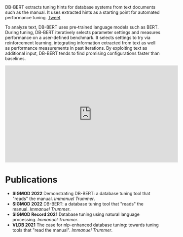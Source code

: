 DB-BERT extracts tuning hints for database systems from text documents such as the manual. It uses extracted hints as a starting point for automated performance tuning. <a class="twitter-share-button"
  href="https://twitter.com/intent/tweet?text=DB-BERT%20mines%20hints%20for%20database%20tuning%20from%20text%20documents%20-%20check%20it%20out%21%20%40ImmanuelTrummer%20%23NLP%20%23ML%20%23AI%20%23Databases"
  data-size="large">
Tweet</a><script async src="https://platform.twitter.com/widgets.js" charset="utf-8"></script>

To analyze text, DB-BERT uses pre-trained language models such as BERT. During tuning, DB-BERT iteratively selects parameter settings and measures performance on a user-defined benchmark. It selects settings to try via reinforcement learning, integrating information extracted from text as well as performance measurements in past iterations. By exploiting text as additional input, DB-BERT tends to find promising configurations faster than baselines.

<p align="center">
<iframe width="560" height="315" src="https://www.youtube.com/embed/JFQbrK5GgFk" title="YouTube video player" frameborder="0" allow="accelerometer; autoplay; clipboard-write; encrypted-media; gyroscope; picture-in-picture" allowfullscreen></iframe>
</p>

# Publications

- **SIGMOD 2022** Demonstrating DB-BERT: a database tuning tool that "reads" the manual. _Immanuel Trummer_.
- **SIGMOD 2022** DB-BERT: a database tuning tool that "reads" the manual. _Immanuel Trummer_.
- **SIGMOD Record 2021** Database tuning using natural language processing. _Immanuel Trummer_.
- **VLDB 2021** The case for nlp-enhanced database tuning: towards tuning tools that "read the manual". _Immanuel Trummer_.

